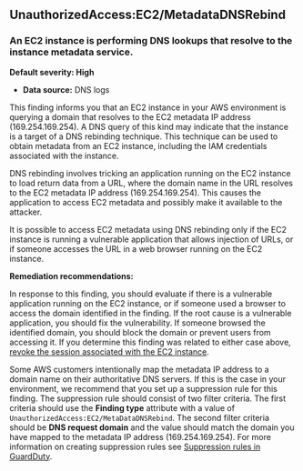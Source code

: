 UnauthorizedAccess:EC2/MetadataDNSRebind
----------------------------------------

### An EC2 instance is performing DNS lookups that resolve to the instance metadata service.

**Default severity: High**

* **Data source:** DNS logs

This finding informs you that an EC2 instance in your AWS environment is querying a domain that resolves to the EC2 metadata IP address (169.254.169.254). A DNS query of this kind may indicate that the instance is a target of a DNS rebinding technique. This technique can be used to obtain metadata from an EC2 instance, including the IAM credentials associated with the instance.

DNS rebinding involves tricking an application running on the EC2 instance to load return data from a URL, where the domain name in the URL resolves to the EC2 metadata IP address (169.254.169.254). This causes the application to access EC2 metadata and possibly make it available to the attacker.

It is possible to access EC2 metadata using DNS rebinding only if the EC2 instance is running a vulnerable application that allows injection of URLs, or if someone accesses the URL in a web browser running on the EC2 instance.

**Remediation recommendations:**

In response to this finding, you should evaluate if there is a vulnerable application running on the EC2 instance, or if someone used a browser to access the domain identified in the finding. If the root cause is a vulnerable application, you should fix the vulnerability. If someone browsed the identified domain, you should block the domain or prevent users from accessing it. If you determine this finding was related to either case above, [revoke the session associated with the EC2 instance](https://docs.aws.amazon.com/IAM/latest/UserGuide/id_roles_use_revoke-sessions.html).

Some AWS customers intentionally map the metadata IP address to a domain name on their authoritative DNS servers. If this is the case in your environment, we recommend that you set up a suppression rule for this finding. The suppression rule should consist of two filter criteria. The first criteria should use the **Finding type** attribute with a value of `UnauthorizedAccess:EC2/MetaDataDNSRebind`. The second filter criteria should be **DNS request domain** and the value should match the domain you have mapped to the metadata IP address (169.254.169.254). For more information on creating suppression rules see [Suppression rules in GuardDuty](https://docs.aws.amazon.com/guardduty/latest/ug/findings_suppression-rule.html).